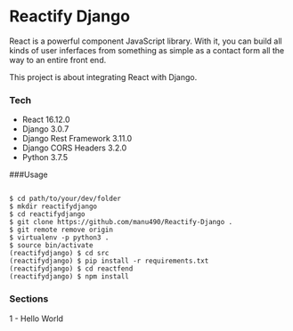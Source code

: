 # Reactify Django

React is a powerful component JavaScript library. With it, you can build all kinds of user inferfaces from something as simple as a contact form all the way to an entire front end.

This project is about integrating React with Django.

### Tech
- React 16.12.0
- Django 3.0.7
- Django Rest Framework 3.11.0
- Django CORS Headers 3.2.0
- Python 3.7.5

###Usage
```

$ cd path/to/your/dev/folder
$ mkdir reactifydjango
$ cd reactifydjango
$ git clone https://github.com/manu490/Reactify-Django .
$ git remote remove origin
$ virtualenv -p python3 .
$ source bin/activate
(reactifydjango) $ cd src
(reactifydjango) $ pip install -r requirements.txt
(reactifydjango) $ cd reactfend
(reactifydjango) $ npm install
```

### Sections

1 - Hello World
